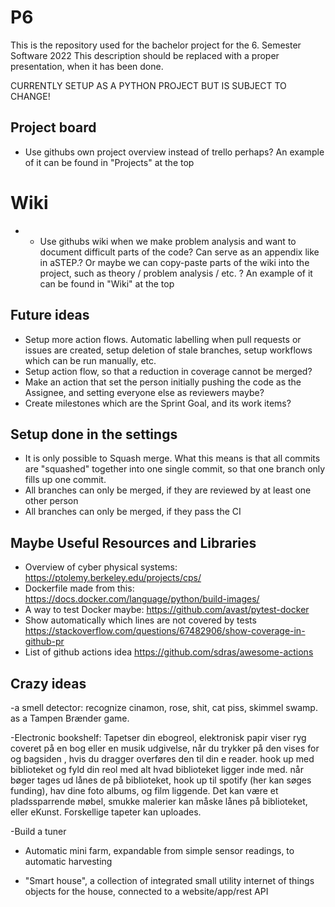 # P6

This is the repository used for the bachelor project for the 6. Semester Software 2022
This description should be replaced with a proper presentation, when it has been done.

CURRENTLY SETUP AS A PYTHON PROJECT BUT IS SUBJECT TO CHANGE!

## Project board
- Use githubs own project overview instead of trello perhaps? An example of it can be found in "Projects" at the top

# Wiki
- - Use githubs wiki when we make problem analysis and want to document difficult parts of the code? Can serve as an appendix like in aSTEP.? Or maybe we can copy-paste parts of the wiki into the project, such as theory / problem analysis / etc. ? An example of it can be found in "Wiki" at the top 

## Future ideas
- Setup more action flows. Automatic labelling when pull requests or issues are created, setup deletion of stale branches, setup workflows which can be run manually, etc.
- Setup action flow, so that a reduction in coverage cannot be merged?
- Make an action that set the person initially pushing the code as the Assignee, and setting everyone else as reviewers maybe?
- Create milestones which are the Sprint Goal, and its work items?

## Setup done in the settings
- It is only possible to Squash merge. What this means is that all commits are "squashed" together into one single commit, so that one branch only fills up one commit.
- All branches can only be merged, if they are reviewed by at least one other person
- All branches can only be merged, if they pass the CI

## Maybe Useful Resources and Libraries
- Overview of cyber physical systems: https://ptolemy.berkeley.edu/projects/cps/
- Dockerfile made from this: https://docs.docker.com/language/python/build-images/
- A way to test Docker maybe: https://github.com/avast/pytest-docker
- Show automatically which lines are not covered by tests https://stackoverflow.com/questions/67482906/show-coverage-in-github-pr
- List of github actions idea https://github.com/sdras/awesome-actions

## Crazy ideas 
-a smell detector: recognize cinamon, rose, shit, cat piss, skimmel swamp. as a Tampen Brænder game.

-Electronic bookshelf: Tapetser din ebogreol, elektronisk papir viser ryg coveret på en bog eller en musik udgivelse, når du trykker på den vises for og bagsiden , hvis du dragger overføres den til din e reader. hook up med biblioteket og fyld din reol med alt hvad biblioteket ligger inde med. når bøger tages ud lånes de på biblioteket, hook up til spotify (her kan søges funding), hav dine foto albums, og film liggende. Det kan være et pladssparrende møbel, smukke malerier kan måske lånes på biblioteket, eller eKunst. Forskellige tapeter kan uploades.

-Build a tuner

- Automatic mini farm, expandable from simple sensor readings, to automatic harvesting

- "Smart house", a collection of integrated small utility internet of things objects for the house, connected to a website/app/rest API

